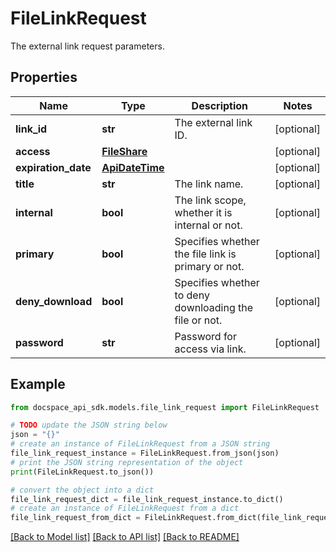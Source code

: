 # FileLinkRequest
The external link request parameters.

## Properties

Name | Type | Description | Notes
------------ | ------------- | ------------- | -------------
**link_id** | **str** | The external link ID. | [optional] 
**access** | [**FileShare**](FileShare.md) |  | [optional] 
**expiration_date** | [**ApiDateTime**](ApiDateTime.md) |  | [optional] 
**title** | **str** | The link name. | [optional] 
**internal** | **bool** | The link scope, whether it is internal or not. | [optional] 
**primary** | **bool** | Specifies whether the file link is primary or not. | [optional] 
**deny_download** | **bool** | Specifies whether to deny downloading the file or not. | [optional] 
**password** | **str** | Password for access via link. | [optional] 

## Example

```python
from docspace_api_sdk.models.file_link_request import FileLinkRequest

# TODO update the JSON string below
json = "{}"
# create an instance of FileLinkRequest from a JSON string
file_link_request_instance = FileLinkRequest.from_json(json)
# print the JSON string representation of the object
print(FileLinkRequest.to_json())

# convert the object into a dict
file_link_request_dict = file_link_request_instance.to_dict()
# create an instance of FileLinkRequest from a dict
file_link_request_from_dict = FileLinkRequest.from_dict(file_link_request_dict)
```
[[Back to Model list]](../README.md#documentation-for-models) [[Back to API list]](../README.md#documentation-for-api-endpoints) [[Back to README]](../README.md)


